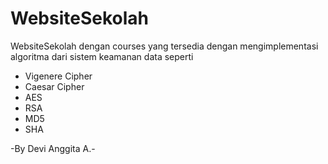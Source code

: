 # WebsiteSekolah
WebsiteSekolah dengan courses yang tersedia
dengan mengimplementasi algoritma dari sistem keamanan data 
seperti 
- Vigenere Cipher 
- Caesar Cipher 
- AES 
- RSA 
- MD5
- SHA

-By Devi Anggita A.-
